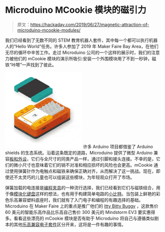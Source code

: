 # Microduino MCookie 模块的磁引力

> 原文：<https://hackaday.com/2019/06/27/magnetic-attraction-of-microduino-mcookie-modules/>

我们已经看到了无数不同的 STEM 教育机器人套件，其中每一个都可以执行机器人的“Hello World”任务。许多人参加了 2019 年 Maker Faire Bay Area，在他们无尽的循环中辛苦工作。走过 Microduino 公司的一个这样的展示时，我们的注意力被他们的 mCookie 模块的演示所吸引:安装一个外围模块用了不到一秒钟，磁铁“咔嚓”一声找到了彼此。

[![](img/9298428034bba9f2b3483aee94f170e0.png)](https://hackaday.com/wp-content/uploads/2019/06/mcookiestack.gif) 许多 Arduino 项目都借鉴了 Arduino shields 的生态系统。沿着这条既定的道路，Microduino 提供了微型 Arduino 兼容[板和外设](https://microduinoinc.com/diy-modules/)，它们与全尺寸的同类产品一样，通过引脚和接头连接。不幸的是，它们的微小尺寸也意味着它们的销不对准和相应损坏的风险也会更高。mCookie 通过使用弹簧针作为电触点和磁铁来确保正确对齐，从而解决了这一挑战。现在，即使还不太灵巧的儿童也可以组装这些模块，为年轻观众打开了市场。

弹簧加载的电连接是[编程夹具](https://hackaday.com/tag/pogo-pin-jig/)的一种流行选择，我们已经看到它们与磁铁结合，用于像[模块化键盘](https://hackaday.com/2018/09/08/modular-keyboards-for-cad-gaming-and-video-editing/)这样的想法，也有用于构建简单电路的[小比特](https://littlebits.com/)。当包装上鲜艳的彩色乐高兼容塑料底座时，我们就有了入门电子和编程的有趣选择的基础。Microduino 在 Maker Faire 上的重点是推广他们的 [Itty Bitty Buggy](https://microduinoinc.com/itty-bitty-buggy/) ，这款售价 60 美元的智能乐高作品比乐高自己售价 300 美元的 Mindstorm EV3 要实惠得多。看看这些漂亮的 mCookie 模块是否有助于 Microduino 将自己与遵循类似剧本的其他[乐高兼容电子套件](https://hackaday.com/2017/10/12/lego-compatible-electronics-kits-everywhere/)区分开来，这将是一件有趣的事情。